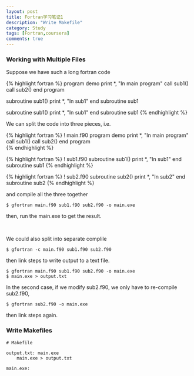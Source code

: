 ```yaml
---
layout: post
title: Fortran学习笔记1
description: "Write Makefile"
category: Study
tags: [Fortran,coursera]
comments: true
---
```

### Working with Multiple Files

Suppose we have such a long fortran code

{% highlight fortran %}
program demo
    print *, "In main program"
    call sub1()
    call sub2()
end program  

subroutine sub1()
    print *, "In sub1"
end subroutine sub1  

subroutine sub1()
    print *, "In sub1"
end subroutine sub1
{% endhighlight %}

We can split the code into three pieces, i.e.

{% highlight fortran %}
! main.f90
program demo
    print *, "In main program"
    call sub1()
    call sub2()
end program  
{% endhighlight %}

{% highlight fortran %}
! sub1.f90
subroutine sub1()
    print *, "In sub1"
end subroutine sub1 
{% endhighlight %}

{% highlight fortran %}
! sub2.f90
subroutine sub2()
    print *, "In sub2"
end subroutine sub2
{% endhighlight %}

and compile all the three together

    $ gfortran main.f90 sub1.f90 sub2.f90 -o main.exe

then, run the main.exe to get the result.

<br/>

We could also split into separate complile

    $ gfortran -c main.f90 sub1.f90 sub2.f90 

then link steps to write output to a text file.
    
    $ gfortran main.f90 sub1.f90 sub2.f90 -o main.exe
    $ main.exe > output.txt

In the second case, if we modify sub2.f90, we only have to re-compile sub2.f90,

    $ gfortran sub2.f90 -o main.exe

then link steps again.

### Write Makefiles

~~~
# Makefile

output.txt: main.exe
    main.exe > output.txt

main.exe:



~~~





